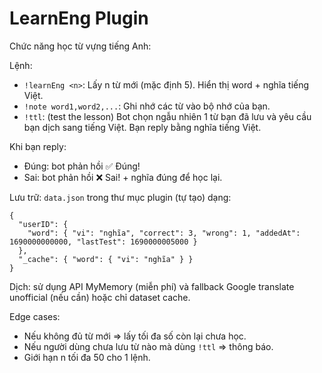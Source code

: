 # LearnEng Plugin

Chức năng học từ vựng tiếng Anh:

Lệnh:
- `!learnEng <n>`: Lấy n từ mới (mặc định 5). Hiển thị word + nghĩa tiếng Việt.
- `!note word1,word2,...`: Ghi nhớ các từ vào bộ nhớ của bạn.
- `!ttl`: (test the lesson) Bot chọn ngẫu nhiên 1 từ bạn đã lưu và yêu cầu bạn dịch sang tiếng Việt. Bạn reply bằng nghĩa tiếng Việt.

Khi bạn reply:
- Đúng: bot phản hồi ✅ Đúng!
- Sai: bot phản hồi ❌ Sai! + nghĩa đúng để học lại.

Lưu trữ: `data.json` trong thư mục plugin (tự tạo) dạng:
```
{
  "userID": {
    "word": { "vi": "nghĩa", "correct": 3, "wrong": 1, "addedAt": 1690000000000, "lastTest": 1690000005000 }
  },
  "_cache": { "word": { "vi": "nghĩa" } }
}
```

Dịch: sử dụng API MyMemory (miễn phí) và fallback Google translate unofficial (nếu cần) hoặc chỉ dataset cache.

Edge cases:
- Nếu không đủ từ mới => lấy tối đa số còn lại chưa học.
- Nếu người dùng chưa lưu từ nào mà dùng `!ttl` => thông báo.
- Giới hạn n tối đa 50 cho 1 lệnh.

